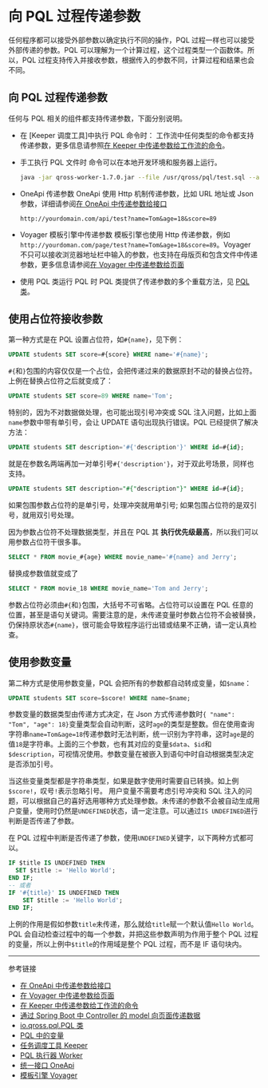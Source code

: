 # 向 PQL 过程传递参数

任何程序都可以接受外部参数以确定执行不同的操作，PQL 过程一样也可以接受外部传递的参数。PQL 可以理解为一个计算过程，这个过程类型一个函数体。所以，PQL 过程支持传入并接收参数，根据传入的参数不同，计算过程和结果也会不同。

## 向 PQL 过程传递参数

任何与 PQL 相关的组件都支持传递参数，下面分别说明。

* 在 [Keeper 调度工具]中执行 PQL 命令时：
  工作流中任何类型的命令都支持传递参数，更多信息请参照[在 Keeper 中传递参数给工作流的命令](/keeper/dag.md)。

* 手工执行 PQL 文件时
  命令可以在本地开发环境和服务器上运行。
  ```sh
  java -jar qross-worker-1.7.0.jar --file /usr/qross/pql/test.sql --args name=Tom&age=18&score=89
  ```

* OneApi 传递参数
  OneApi 使用 Http 机制传递参数，比如 URL 地址或 Json 参数，详细请参阅[在 OneApi 中传递参数给接口](/oneapi/params.md)
  ```
  http://yourdomain.com/api/test?name=Tom&age=18&score=89
  ```

* Voyager 模板引擎中传递参数
  模板引擎也使用 Http 传递参数，例如`http://yourdoman.com/page/test?name=Tom&age=18&score=89`。Voyager 不只可以接收浏览器地址栏中输入的参数，也支持在母版页和包含文件中传递参数，更多信息请参阅[在 Voyager 中传递参数给页面](/voyager/query.md)

* 使用 PQL 类运行 PQL 时
  PQL 类提供了传递参数的多个重载方法，见 [PQL 类](/pql/class.md)。

## 使用占位符接收参数

第一种方式是在 PQL 设置占位符，如`#{name}`，见下例：

```sql
UPDATE students SET score=#{score} WHERE name='#{name}';
```

`#{`和`}`包围的内容仅仅是一个占位，会把传递过来的数据原封不动的替换占位符。上例在替换占位符之后就变成了：

```sql
UPDATE students SET score=89 WHERE name='Tom';
```

特别的，因为不对数据做处理，也可能出现引号冲突或 SQL 注入问题，比如上面`name`参数中带有单引号，会让 UPDATE 语句出现执行错误。PQL 已经提供了解决方法：

```sql
UPDATE students SET description='#{'description'}' WHERE id=#{id};
```

就是在参数名两端再加一对单引号`#{'description'}`，对于双此号场景，同样也支持。

```sql
UPDATE students SET description="#{"description"}" WHERE id=#{id};
```

如果包围参数占位符的是单引号，处理冲突就用单引号; 如果包围占位符的是双引号，就用双引号处理。

因为参数占位符不处理数据类型，并且在 PQL 其 **执行优先级最高**，所以我们可以用参数占位符干很多事。

```sql
SELECT * FROM movie_#{age} WHERE movie_name='#{name} and Jerry'; 
```

替换成参数值就变成了
```sql
SELECT * FROM movie_18 WHERE movie_name='Tom and Jerry';
```

参数占位符必须由`#{`和`}`包围，大括号不可省略。占位符可以设置在 PQL 任意的位置，甚至是语句关键词。需要注意的是，未传递变量时参数占位符不会被替换，仍保持原状态`#{name}`，很可能会导致程序运行出错或结果不正确，请一定认真检查。

## 使用参数变量

第二种方式是使用参数变量，PQL 会把所有的参数都自动转成变量，如`$name`：

```sql
UPDATE students SET score=$score! WHERE name=$name;
```

参数变量的数据类型由传递方式决定，在 Json 方式传递参数时`{ "name": "Tom", "age": 18}`变量类型会自动判断，这时`age`的类型是整数。但在使用查询字符串`name=Tom&age=18`传递参数时无法判断，统一识别为字符串，这时`age`是的值`18`是字符串。上面的三个参数，也有其对应的变量`$data`、`$id`和`$description`，可视情况使用。参数变量在被嵌入到语句中时自动根据类型决定是否添加引号。

当这些变量类型都是字符串类型，如果是数字使用时需要自已转换。如上例`$score!`，叹号`!`表示忽略引号。 用户变量不需要考虑引号冲突和 SQL 注入的问题，可以根据自己的喜好选用哪种方式处理参数。未传递的参数不会被自动生成用户变量，使用时仍然是`UNDEFINED`状态，请一定注意。可以通过`IS UNDEFINED`进行判断是否传递了参数。

在 PQL 过程中判断是否传递了参数，使用`UNDEFINED`关键字，以下两种方式都可以。

```sql
IF $title IS UNDEFINED THEN
  SET $title := 'Hello World';
END IF;
-- 或者
IF '#{title}' IS UNDEFINED THEN
    SET $title := 'Hello World';
END IF;
```

上例的作用是假如参数`title`未传递，那么就给`title`赋一个默认值`Hello World`。PQL 会自动检查过程中的每一个参数，并把这些参数声明为作用于整个 PQL 过程的变量，所以上例中`$title`的作用域是整个 PQL 过程，而不是 IF 语句块内。

---
参考链接

* [在 OneApi 中传递参数给接口](/oneapi/params.md)
* [在 Voyager 中传递参数给页面](/voyager/query.md)
* [在 Keeper 中传递参数给工作流的命令](/keeper/dag.md)
* [通过 Spring Boot 中 Controller 的 model 向页面传递数据](/voyager/model.md)
* [io.qross.pql.PQL 类](/pql/class.md)
* [PQL 中的变量](/pql/variable.md)
* [任务调度工具 Keeper](/keeper/overview.md)
* [PQL 执行器 Worker](/worker/overview.md)
* [统一接口 OneApi](/oneapi/overview.md)
* [模板引擎 Voyager](/voyager/overview.md)